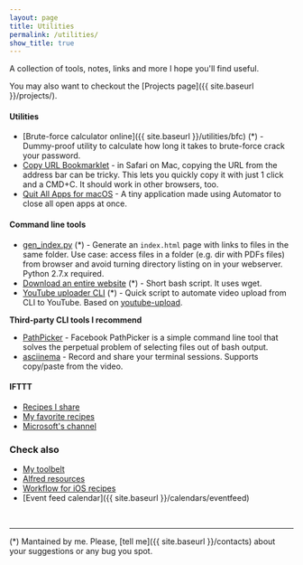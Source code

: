 ```yaml
---
layout: page
title: Utilities
permalink: /utilities/
show_title: true
---
```


A collection of tools, notes, links and more I hope you'll find useful.

You may also want to checkout the [Projects page]({{ site.baseurl }}/projects/).

#### Utilities

- [Brute-force calculator online]({{ site.baseurl }}/utilities/bfc) (*) - Dummy-proof utility to calculate how long it takes to brute-force crack your password.
- [Copy URL Bookmarklet](https://gist.github.com/pirafrank/5a4f6f56f3cf931ddf6b) - in Safari on Mac, copying the URL from the address bar can be tricky. This lets you quickly copy it with just 1 click and a CMD+C. It should work in other browsers, too.
- [Quit All Apps for macOS](https://cdn.fpira.com/public/mac/quit_all_apps_mac.zip) - A tiny application made using Automator to close all open apps at once.

#### Command line tools

- [gen_index.py](https://gist.github.com/pirafrank/970cbdb7542dab942da50cab408100d0) (*) - Generate an `index.html` page with links to files in the same folder. Use case: access files in a folder (e.g. dir with PDFs files) from browser and avoid turning directory listing on in your webserver. Python 2.7.x required.
- [Download an entire website](https://gist.github.com/pirafrank/181360a3754abe79a5c8) (*) - Short bash script. It uses wget.
- [YouTube uploader CLI](https://gist.github.com/pirafrank/20ecefda12e8bb47fe4eba59621b08ff) (*) - Quick script to automate video upload from CLI to YouTube. Based on [youtube-upload](https://github.com/tokland/youtube-upload).

**Third-party CLI tools I recommend**

- [PathPicker](https://github.com/facebook/PathPicker) - Facebook PathPicker is a simple command line tool that solves the perpetual problem of selecting files out of bash output.
- [asciinema](http://asciinema.org) - Record and share your terminal sessions. Supports copy/paste from the video.

#### IFTTT

- [Recipes I share](https://ifttt.com/p/pirafrank/shared)
- [My favorite recipes](https://ifttt.com/p/pirafrank/favorites)
- [Microsoft's channel](https://ifttt.com/p/microsoft/shared)

### Check also

- [My toolbelt]({{site.baseurl}}/my-toolbelt)
- [Alfred resources]({{site.baseurl}}/alfred-resources)
- [Workflow for iOS recipes]({{site.baseurl}}/workflow-ios)
- [Event feed calendar]({{ site.baseurl }}/calendars/eventfeed)

<br>

---

(*) Mantained by me. Please, [tell me]({{ site.baseurl }}/contacts) about your suggestions or any bug you spot.

